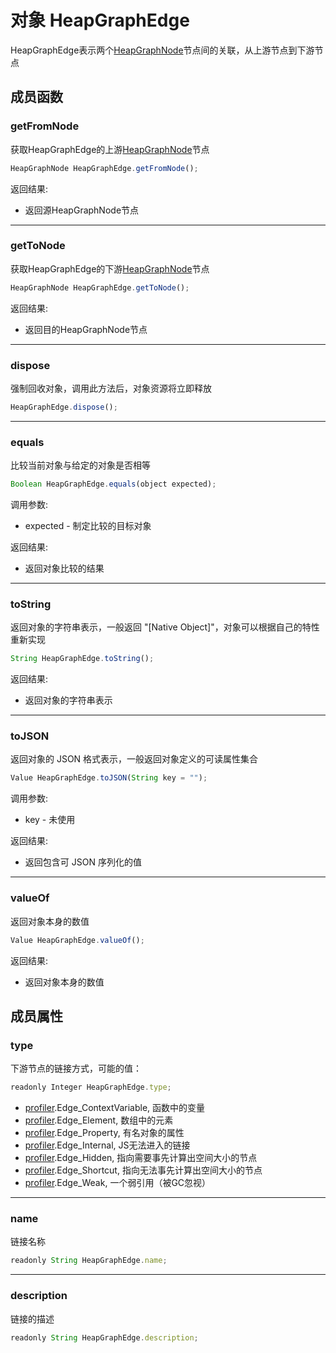 # 对象 HeapGraphEdge
HeapGraphEdge表示两个[HeapGraphNode](HeapGraphNode.md)节点间的关联，从上游节点到下游节点

## 成员函数
        
### getFromNode
获取HeapGraphEdge的上游[HeapGraphNode](HeapGraphNode.md)节点
```JavaScript
HeapGraphNode HeapGraphEdge.getFromNode();
```

返回结果:
* 返回源HeapGraphNode节点

--------------------------
### getToNode
获取HeapGraphEdge的下游[HeapGraphNode](HeapGraphNode.md)节点
```JavaScript
HeapGraphNode HeapGraphEdge.getToNode();
```

返回结果:
* 返回目的HeapGraphNode节点

--------------------------
### dispose
强制回收对象，调用此方法后，对象资源将立即释放
```JavaScript
HeapGraphEdge.dispose();
```

--------------------------
### equals
比较当前对象与给定的对象是否相等
```JavaScript
Boolean HeapGraphEdge.equals(object expected);
```

调用参数:
* expected - 制定比较的目标对象

返回结果:
* 返回对象比较的结果

--------------------------
### toString
返回对象的字符串表示，一般返回 "[Native Object]"，对象可以根据自己的特性重新实现
```JavaScript
String HeapGraphEdge.toString();
```

返回结果:
* 返回对象的字符串表示

--------------------------
### toJSON
返回对象的 JSON 格式表示，一般返回对象定义的可读属性集合
```JavaScript
Value HeapGraphEdge.toJSON(String key = "");
```

调用参数:
* key - 未使用

返回结果:
* 返回包含可 JSON 序列化的值

--------------------------
### valueOf
返回对象本身的数值
```JavaScript
Value HeapGraphEdge.valueOf();
```

返回结果:
* 返回对象本身的数值

## 成员属性
        
### type
下游节点的链接方式，可能的值：
```JavaScript
readonly Integer HeapGraphEdge.type;
```

- [profiler](../../module/ifs/profiler.md).Edge_ContextVariable,  函数中的变量
- [profiler](../../module/ifs/profiler.md).Edge_Element,          数组中的元素
- [profiler](../../module/ifs/profiler.md).Edge_Property,         有名对象的属性
- [profiler](../../module/ifs/profiler.md).Edge_Internal,         JS无法进入的链接
- [profiler](../../module/ifs/profiler.md).Edge_Hidden,           指向需要事先计算出空间大小的节点
- [profiler](../../module/ifs/profiler.md).Edge_Shortcut,         指向无法事先计算出空间大小的节点
- [profiler](../../module/ifs/profiler.md).Edge_Weak,             一个弱引用（被GC忽视）

--------------------------
### name
链接名称
```JavaScript
readonly String HeapGraphEdge.name;
```

--------------------------
### description
链接的描述
```JavaScript
readonly String HeapGraphEdge.description;
```

